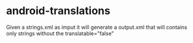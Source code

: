 android-translations
====================

Given a strings.xml as imput it will generate a output.xml that will contains only strings without the translatable="false" 